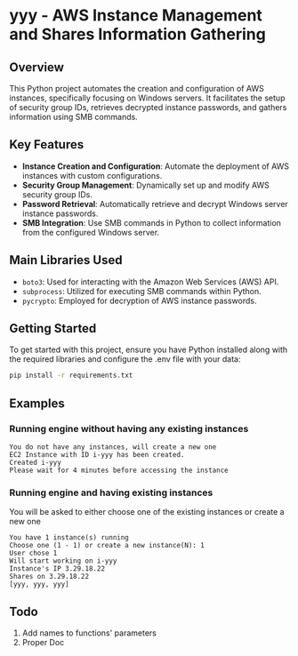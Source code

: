 # yyy - AWS Instance Management and Shares Information Gathering

## Overview
This Python project automates the creation and configuration of AWS instances, specifically focusing on Windows servers. It facilitates the setup of security group IDs, retrieves decrypted instance passwords, and gathers information using SMB commands.

## Key Features
- **Instance Creation and Configuration**: Automate the deployment of AWS instances with custom configurations.
- **Security Group Management**: Dynamically set up and modify AWS security group IDs.
- **Password Retrieval**: Automatically retrieve and decrypt Windows server instance passwords.
- **SMB Integration**: Use SMB commands in Python to collect information from the configured Windows server.

## Main Libraries Used
- `boto3`: Used for interacting with the Amazon Web Services (AWS) API.
- `subprocess`: Utilized for executing SMB commands within Python.
- `pycrypto`: Employed for decryption of AWS instance passwords.

## Getting Started
To get started with this project, ensure you have Python installed along with the required libraries and configure the .env file with your data:

```bash
pip install -r requirements.txt
```

## Examples
### Running engine without having any existing instances
```
You do not have any instances, will create a new one
EC2 Instance with ID i-yyy has been created.
Created i-yyy
Please wait for 4 minutes before accessing the instance
```
### Running engine and having existing instances
You will be asked to either choose one of the existing instances or create a new one
```
You have 1 instance(s) running
Choose one (1 - 1) or create a new instance(N): 1
User chose 1
Will start working on i-yyy
Instance's IP 3.29.18.22
Shares on 3.29.18.22
[yyy, yyy, yyy]
```
## Todo
1. Add names to functions' parameters
2. Proper Doc
